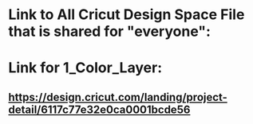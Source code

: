 # Link to All Cricut Design Space File that is shared for "everyone":

# Link for 1_Color_Layer:
## https://design.cricut.com/landing/project-detail/6117c77e32e0ca0001bcde56